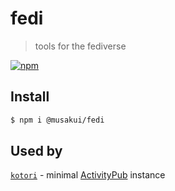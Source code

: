 # fedi

> tools for the fediverse

[![npm](https://img.shields.io/npm/v/@musakui/fedi.svg)](https://www.npmjs.com/package/@musakui/fedi)

## Install

```sh
$ npm i @musakui/fedi
```

## Used by

[`kotori`](https://github.com/musakui/kotori) - minimal [ActivityPub](https://activitypub.rocks/) instance
